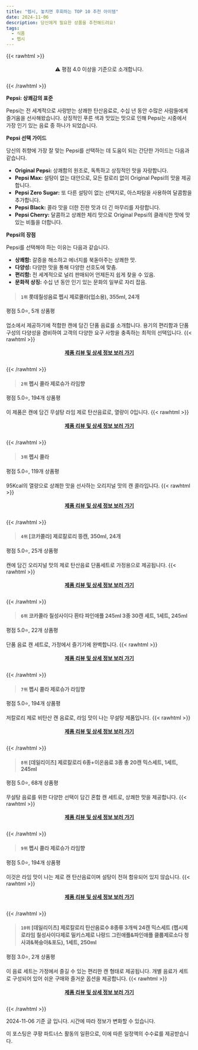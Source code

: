 ```yaml
---
title: "펩시, 놓치면 후회하는 TOP 10 추천 아이템"
date: 2024-11-06
description: 당신에게 필요한 상품을 추천해드려요!
tags:
  - 식품
  - 펩시
---
```

{{< rawhtml >}}<div class="toc" style="text-align: center; height: 50px; line-height: 2;">  <p>⚠️ 평점 4.0 이상을 기준으로 소개합니다.<br></p></div> {{< /rawhtml >}}

**Pepsi: 상쾌감의 표준**

Pepsi는 전 세계적으로 사랑받는 상쾌한 탄산음료로, 수십 년 동안 수많은 사람들에게 즐거움을 선사해왔습니다. 상징적인 푸른 색과 맛있는 맛으로 인해 Pepsi는 시중에서 가장 인기 있는 음료 중 하나가 되었습니다.

**Pepsi 선택 가이드**

당신의 취향에 가장 잘 맞는 Pepsi를 선택하는 데 도움이 되는 간단한 가이드는 다음과 같습니다.

* **Original Pepsi:** 상쾌함의 원조로, 독특하고 상징적인 맛을 자랑합니다.
* **Pepsi Max:** 설탕이 없는 대안으로, 모든 칼로리 없이 Original Pepsi의 맛을 제공합니다.
* **Pepsi Zero Sugar:** 또 다른 설탕이 없는 선택지로, 아스파탐을 사용하여 달콤함을 추가합니다.
* **Pepsi Black:** 콜라 맛을 더한 진한 맛과 더 긴 마무리를 자랑합니다.
* **Pepsi Cherry:** 달콤하고 상쾌한 체리 맛으로 Original Pepsi의 클래식한 맛에 맛있는 비틀을 더합니다.

**Pepsi의 장점**

Pepsi를 선택해야 하는 이유는 다음과 같습니다.

* **상쾌함:** 갈증을 해소하고 에너지를 북돋아주는 상쾌한 맛.
* **다양성:** 다양한 맛을 통해 다양한 선호도에 맞춤.
* **편리함:** 전 세계적으로 널리 판매되어 언제든지 쉽게 찾을 수 있음.
* **문화적 상징:** 수십 년 동안 인기 있는 문화의 일부로 자리 잡음.


>#### `1위` 롯데칠성음료 펩시 제로콜라(업소용), 355ml, 24개
평점 5.0⭐, 5개 상품평

업소에서 제공하기에 적합한 캔에 담긴 단품 음료를 소개합니다. 용기의 편리함과 단품 구성의 다양성을 겸비하여 고객의 다양한 요구 사항을 충족하는 최적의 선택입니다.
{{< rawhtml >}}<div class="toc" style="text-align: center; height: 50px; line-height: 2;"><p><b><a href="https://link.coupang.com/re/AFFSDP?lptag=AF5033054&pageKey=8269514920&itemId=23326904224&vendorItemId=90815690838&traceid=V0-153-8017e17be18f8afa&clickBeacon=96beaab0-9c1c-11ef-bf0d-0615086622a7%7E3&requestid=20241106175327364299664760&token=31850C%7CMIXED">제품 리뷰 및 상세 정보 보러 가기</a></b><br></p> </div>{{< /rawhtml >}}

>#### `2위` 펩시 콜라 제로슈가 라임향
평점 5.0⭐, 194개 상품평

이 제품은 캔에 담긴 무설탕 라임 제로 탄산음료로, 열량이 0입니다.
{{< rawhtml >}}<div class="toc" style="text-align: center; height: 50px; line-height: 2;"><p><b><a href="https://link.coupang.com/re/AFFSDP?lptag=AF5033054&pageKey=5071892418&itemId=12883148805&vendorItemId=86532415890&traceid=V0-153-fc38e9ca04bd8d1d&requestid=20241106175327364299664760&token=31850C%7CMIXED">제품 리뷰 및 상세 정보 보러 가기</a></b><br></p> </div>{{< /rawhtml >}}

>#### `3위` 펩시 콜라
평점 5.0⭐, 119개 상품평

95Kcal의 열량으로 상쾌한 맛을 선사하는 오리지널 맛의 캔 콜라입니다.
{{< rawhtml >}}<div class="toc" style="text-align: center; height: 50px; line-height: 2;"><p><b><a href="https://link.coupang.com/re/AFFSDP?lptag=AF5033054&pageKey=6939017056&itemId=15326729294&vendorItemId=3590493046&traceid=V0-153-93d65f1d951abeb6&requestid=20241106175327364299664760&token=31850C%7CMIXED">제품 리뷰 및 상세 정보 보러 가기</a></b><br></p> </div>{{< /rawhtml >}}

>#### `4위` [코카콜라] 제로칼로리 뚱캔, 350ml, 24개
평점 5.0⭐, 25개 상품평

캔에 담긴 오리지널 맛의 제로 탄산음료 단품세트로 가정용으로 제공됩니다.
{{< rawhtml >}}<div class="toc" style="text-align: center; height: 50px; line-height: 2;"><p><b><a href="https://link.coupang.com/re/AFFSDP?lptag=AF5033054&pageKey=8157285927&itemId=24154184653&vendorItemId=91102512026&traceid=V0-153-b507be4d811024b9&clickBeacon=96bed1c0-9c1c-11ef-be35-c981176dbcd5%7E3&requestid=20241106175327364299664760&token=31850C%7CMIXED">제품 리뷰 및 상세 정보 보러 가기</a></b><br></p> </div>{{< /rawhtml >}}

>#### `6위` 코카콜라 칠성사이다 환타 파인애플 245ml 3종 30캔 세트, 1세트, 245ml
평점 5.0⭐, 22개 상품평

단품 음료 캔 세트로, 가정에서 즐기기에 완벽합니다.
{{< rawhtml >}}<div class="toc" style="text-align: center; height: 50px; line-height: 2;"><p><b><a href="https://link.coupang.com/re/AFFSDP?lptag=AF5033054&pageKey=7800397098&itemId=21124369480&vendorItemId=88186143687&traceid=V0-153-dd6e593ec3357410&clickBeacon=96bed1c0-9c1c-11ef-b876-ff2ca5938aca%7E3&requestid=20241106175327364299664760&token=31850C%7CMIXED">제품 리뷰 및 상세 정보 보러 가기</a></b><br></p> </div>{{< /rawhtml >}}

>#### `7위` 펩시 콜라 제로슈가 라임향
평점 5.0⭐, 194개 상품평

저칼로리 제로 비탄산 캔 음료로, 라임 맛이 나는 무설탕 제품입니다.
{{< rawhtml >}}<div class="toc" style="text-align: center; height: 50px; line-height: 2;"><p><b><a href="https://link.coupang.com/re/AFFSDP?lptag=AF5033054&pageKey=5071892418&itemId=17816747379&vendorItemId=86717791694&traceid=V0-153-fc38e9ca04bd8d1d&requestid=20241106175327364299664760&token=31850C%7CMIXED">제품 리뷰 및 상세 정보 보러 가기</a></b><br></p> </div>{{< /rawhtml >}}

>#### `8위` [데일리이츠] 제로칼로리 6종+이온음료 3종 총 20캔 믹스세트, 1세트, 245ml
평점 5.0⭐, 68개 상품평

무설탕 음료를 위한 다양한 선택이 담긴 혼합 캔 세트로, 상쾌한 맛을 제공합니다.
{{< rawhtml >}}<div class="toc" style="text-align: center; height: 50px; line-height: 2;"><p><b><a href="https://link.coupang.com/re/AFFSDP?lptag=AF5033054&pageKey=7358262717&itemId=18951616950&vendorItemId=86077846596&traceid=V0-153-15ba155dc2568bd7&clickBeacon=96bed1c0-9c1c-11ef-853d-807949f5b135%7E3&requestid=20241106175327364299664760&token=31850C%7CMIXED">제품 리뷰 및 상세 정보 보러 가기</a></b><br></p> </div>{{< /rawhtml >}}

>#### `9위` 펩시 콜라 제로슈가 라임향
평점 5.0⭐, 194개 상품평

이것은 라임 맛이 나는 제로 캔 탄산음료이며 설탕이 전혀 함유되어 있지 않습니다.
{{< rawhtml >}}<div class="toc" style="text-align: center; height: 50px; line-height: 2;"><p><b><a href="https://link.coupang.com/re/AFFSDP?lptag=AF5033054&pageKey=5071892418&itemId=18296977677&vendorItemId=74157319832&traceid=V0-153-fc38e9ca04bd8d1d&requestid=20241106175327364299664760&token=31850C%7CMIXED">제품 리뷰 및 상세 정보 보러 가기</a></b><br></p> </div>{{< /rawhtml >}}

>#### `10위` [데일리이츠] 제로칼로리 탄산음료수 8종류 3개씩 24캔 믹스세트 (펩시제로라임 칠성사이다제로 밀키스제로 나랑드 그린애플&파인애플 클룹제로소다 청사과&복숭아&포도), 1세트, 250ml
평점 3.0⭐, 2개 상품평

이 음료 세트는 가정에서 즐길 수 있는 편리한 캔 형태로 제공됩니다. 개별 음료가 세트로 구성되어 있어 쉬운 구매와 즐거운 옵션을 제공합니다.
{{< rawhtml >}}<div class="toc" style="text-align: center; height: 50px; line-height: 2;"><p><b><a href="https://link.coupang.com/re/AFFSDP?lptag=AF5033054&pageKey=8224941103&itemId=23652673360&vendorItemId=90678046639&traceid=V0-153-a2737acf2ad485f6&clickBeacon=96bed1c0-9c1c-11ef-b1f1-7d80be2dca56%7E3&requestid=20241106175327364299664760&token=31850C%7CMIXED">제품 리뷰 및 상세 정보 보러 가기</a></b><br></p> </div>{{< /rawhtml >}}


2024-11-06 기준 글 입니다.
시간에 따라 정보가 변화할 수 있습니다.

이 포스팅은 쿠팡 파트너스 활동의 일환으로, 이에 따른 일정액의 수수료를 제공받습니다.